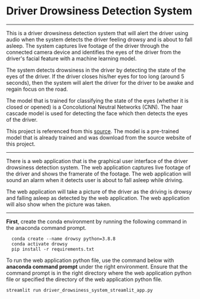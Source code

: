 # Driver Drowsiness Detection System

---

This is a driver drowsiness detection system that will alert the driver using audio when the system detects the driver feeling drowsy and is about to fall asleep. The system captures live footage of the driver through the connected camera device and identifies the eyes of the driver from the driver's facial feature with a machine learning model.

The system detects drowsiness in the driver by detecting the state of the eyes of the driver. If the driver closes his/her eyes for too long (around 5 seconds), then the system will alert the driver for the driver to be awake and regain focus on the road.

The model that is trained for classifying the state of the eyes (whether it is closed or opened) is a Concolutional Neutral Networks (CNN). The haar cascade model is used for detecting the face which then detects the eyes of the driver. 

This project is referenced from this [source](https://data-flair.training/blogs/python-project-driver-drowsiness-detection-system/). The model is a pre-trained model that is already trained and was download from the source website of this project.

---

There is a web application that is the graphical user interface of the driver drowsiness detection system. The web application captures live footage of the driver and shows the framerate of the footage. The web application will sound an alarm when it detects user is about to fall asleep while driving. 

The web application will take a picture of the driver as the driving is drowsy and falling asleep as detected by the web application. The web application will also show when the picture was taken.

---

**First**, create the conda environment by running the following command in the anaconda command prompt.

```
  conda create --name drowsy python=3.8.8
  conda activate drowsy
  pip install -r requirements.txt
```  

To run the web application python file, use the command below with **anaconda command prompt** under the right environment. Ensure that the command prompt is in the right directory where the web application python file or specified the directory of the web application python file. 

```
streamlit run driver_drowsiness_system_streamlit_app.py
```
